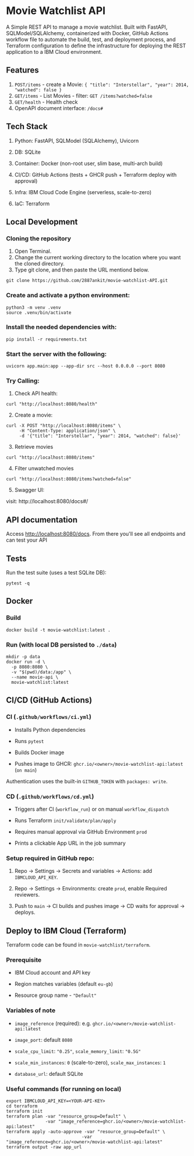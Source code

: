 # Movie Watchlist API

A Simple REST API to manage a movie watchlist.
Built with FastAPI, SQLModel/SQLAlchemy, containerized with Docker, GitHub Actions workflow file to automate the build, test, and deployment process, and Terraform configuration to define the infrastructure for deploying the REST application to a IBM Cloud environment.

## Features

1. `POST/items` - create a Movie: `{ "title": "Interstellar", "year": 2014, "watched": false }`
2. `GET/items` - List Movies
               - filter: `GET /items?watched=false`
3. `GET/health` - Health check
4. OpenAPI document interface: `/docs#`

## Tech Stack

1. Python: FastAPI, SQLModel (SQLAlchemy), Uvicorn

2. DB: SQLite

3. Container: Docker (non-root user, slim base, multi-arch build)

4. CI/CD: GitHub Actions (tests + GHCR push + Terraform deploy with approval)

5. Infra: IBM Cloud Code Engine (serverless, scale-to-zero)

6. IaC: Terraform

## Local Development

### Cloning the repository

1. Open Terminal.
2. Change the current working directory to the location where you want the cloned directory.
3. Type git clone, and then paste the URL mentiond below.

```console
git clone https://github.com/2887ankit/movie-watchlist-API.git
```

### Create and activate a python environment:

```console
python3 -m venv .venv
source .venv/bin/activate
```

### Install the needed dependencies with:

```console
pip install -r requirements.txt
```

### Start the server with the following:

```console
uvicorn app.main:app --app-dir src --host 0.0.0.0 --port 8080
```

### Try Calling:

1. Check API health:

```console
curl "http://localhost:8080/health"
```

2. Create a movie:

```console
curl -X POST "http://localhost:8080/items" \
     -H "Content-Type: application/json" \
     -d '{"title": "Interstellar", "year": 2014, "watched": false}'
```

3. Retrieve movies

```console
curl "http://localhost:8080/items"
```

4. Filter unwatched movies

```console
curl "http://localhost:8080/items?watched=false"
```

5. Swagger UI:

visit: http://localhost:8080/docs#/

## API documentation

Access [http://localhost:8080/docs](http://localhost:8080/docs). From there you'll see all endpoints and can test your API

## Tests

Run the test suite (uses a test SQLite DB):

```console
pytest -q
```

## Docker

### Build

```console
docker build -t movie-watchlist:latest .
```

### Run (with local DB persisted to `./data`)

```console
mkdir -p data
docker run -d \
  -p 8080:8080 \
  -v "$(pwd)/data:/app" \
  --name movie-api \
  movie-watchlist:latest
```

## CI/CD (GitHub Actions)

### CI (`.github/workflows/ci.yml`)

 - Installs Python dependencies

 - Runs `pytest`

 - Builds Docker image

 - Pushes image to GHCR: `ghcr.io/<owner>/movie-watchlist-api:latest` (`on main`)

Authentication uses the built-in `GITHUB_TOKEN` with `packages: write`.

### CD (`.github/workflows/cd.yml`)

 - Triggers after CI (`workflow_run`) or on manual `workflow_dispatch`

 - Runs Terraform `init/validate/plan/apply`

 - Requires manual approval via GitHub Environment `prod`

 - Prints a clickable App URL in the job summary

### Setup required in GitHub repo:

1. Repo -> Settings -> Secrets and variables -> Actions: add `IBMCLOUD_API_KEY`.

2. Repo -> Settings -> Environments: create `prod`, enable Required reviewers.

3. Push to `main` -> CI builds and pushes image -> CD waits for approval -> deploys.

## Deploy to IBM Cloud (Terraform)

Terraform code can be found in `movie-watchlist/terraform`.

### Prerequisite

- IBM Cloud account and API key

- Region matches variables (default `eu-gb`)

- Resource group name - `"Default"`

### Variables of note

- `image_reference` (required): e.g. `ghcr.io/<owner>/movie-watchlist-api:latest`

- `image_port`: default `8080`

- `scale_cpu_limit`: `"0.25"`, `scale_memory_limit`: `"0.5G"`

- `scale_min_instances`: `0` (scale-to-zero), `scale_max_instances`: `1`

- `database_url`: default SQLite

### Useful commands (for running on local)

```console
export IBMCLOUD_API_KEY=<YOUR-API-KEY>
cd terraform
terraform init
terraform plan -var "resource_group=Default" \
               -var "image_reference=ghcr.io/<owner>/movie-watchlist-api:latest"
terraform apply -auto-approve -var "resource_group=Default" \
                             -var "image_reference=ghcr.io/<owner>/movie-watchlist-api:latest"
terraform output -raw app_url
```